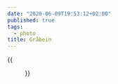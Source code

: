 ```yaml
---
date: "2020-06-09T19:53:12+02:00"
published: true
tags:
  - photo
title: Gråbein
---
```


{{<figure alt="Gråbein" src="/images/2020-06-09-Graabein.jpg" width="1024">}}
